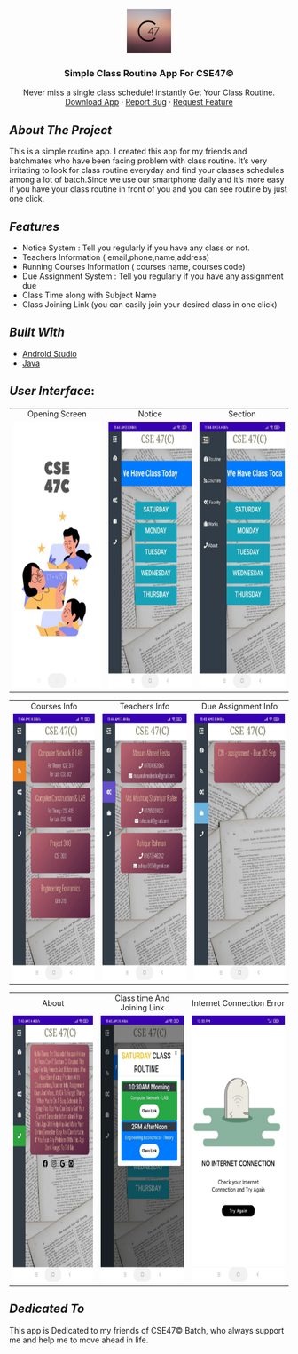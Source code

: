 <p align="center">
    <img src="img/c.png" alt="Logo" width="80" height="80">
  </a>

  <h3 align="center">Simple Class Routine App For CSE47© </h3>

  <p align="center">
    Never miss a single class schedule! instantly Get Your Class Routine.
    <br />
    <a href="https://github.com/HridoyHazard/Class-Routine-App/raw/main/app/CSE47C.apk">Download App</a>
    ·
    <a href="https://github.com/HridoyHazard/Class-Routine-App/issues">Report Bug</a>
    ·
    <a href="https://github.com/HridoyHazard/Class-Routine-App/issues">Request Feature</a>
  </p>
</p>

## *About The Project*
This is a simple routine app. I created this app for my friends and batchmates who have been facing problem with class routine. It’s very irritating to look for class routine everyday and find your classes schedules among a lot of batch.Since we use our smartphone daily and it’s more easy if you have your class routine in front of you and you can see routine by just one click.

## *Features*

* Notice System : Tell you regularly if you have any class or not.
* Teachers Information ( email,phone,name,address)
* Running Courses Information ( courses name, courses code)
* Due Assignment System : Tell you regularly if you have any assignment due 
* Class Time along with Subject Name
* Class Joining Link (you can easily join your desired class in one click)

## *Built With*
- [Android Studio](https://developer.android.com/studio)
- [Java](https://www.java.com/en/)

## *User Interface*:
<table>
  <tr>
    <td align="center">Opening Screen</td>
     <td align="center">Notice</td>
     <td align="center">Section</td>
  </tr>
  <tr>
    <td><img src="img/1 (1).jpg" width=350 height=480></td>
    <td><img src="img/1 (2).jpg" width=350 height=480></td>
    <td><img src="img/1 (3).jpg" width=350 height=480></td>
  </tr>
 </table>
 <table>
    <tr>
     <td align="center">Courses Info</td>
     <td align="center">Teachers Info</td>
     <td align="center">Due Assignment Info</td>
    </tr>
    <tr>
    <td><img src="img/1 (4).jpg" width=350 height=480></td>
    <td><img src="img/1 (5).jpg" width=350 height=480></td>
    <td><img src="img/1 (6).jpg" width=350 height=480></td>
  </tr>
</table>
<table>
  <tr>
     <td align="center">About</td>
     <td align="center">Class time And Joining Link</td>
     <td align="center">Internet Connection Error</td>
  </tr>
  <tr>
    <td><img src="img/1 (7).jpg" width=350 height=480></td>
    <td><img src="img/1 (8).jpg" width=350 height=480></td>
    <td><img src="img/1 (9).jpg" width=350 height=480></td>
  </tr>
 </table>

## *Dedicated To*
This app is Dedicated to my friends of CSE47© Batch, who always support me and help me to move ahead in life.

